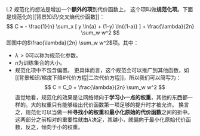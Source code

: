 L2 规范化的想法是增加一个**额外的项**到代价函数上， 这个项叫做**规范化项**。下面是规范化的[[背景知识/交叉熵代价函数]]：
$$
C = - \frac{1}{n} 
\sum_x 
[
y \ln{a} + (1-y) \ln{(1-a)}
]
+
\frac{\lambda}{2n} \sum_w w^2
$$
即图中的$\frac{\lambda}{2n} \sum_w w^2$项。其中：
- $\lambda > 0$可以称为规范化参数。
- $n$为训练集合的大小。
- 规范化项中不包含偏置。
更具体而言，这个规范会可以推广到其他函数，如[[背景知识/梯度下降#代价方程|二次代价方程]]，所以我们可以简写为：
$$
C = C_0 + \frac{\lambda}{2n} \sum_w w^2
$$
直觉地看，规范化的效果是让网络倾向于**学习小一点的权重**，其他的东西都一样的。大的权重只有能够给出代价函数第一项足够的提升时才被允许。
换言之，规范化可以当做一种**寻找小的权重**和**最小化原始的代价函数**之间的折中。这两部分之前相对的重要性就由$\lambda$决定，其越小，就偏向于最小化原始代价函数，反之，倾向于小的权重。
